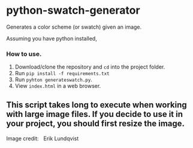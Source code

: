 # python-swatch-generator

Generates a color scheme (or swatch) given an image.

Assuming you have python installed,

### How to use.

1. Download/clone the repository and `cd` into the project folder.
2. Run `pip install -f requirements.txt`
3. Run `pyhton generateswatch.py`.
4. View `index.html` in a web browser.

## This script takes long to execute when working with large image files. If you decide to use it in your project, you should first resize the image.

Image credit:
[<span style="display:inline-block;padding:2px 3px;"></span><span style="display:inline-block;padding:2px 3px;">Erik Lundqvist</span>](http://unsplash.com/@erik_lundqvist?utm_campaign=photographer-credit "Erik Lundqvist on Unsplash.com")
